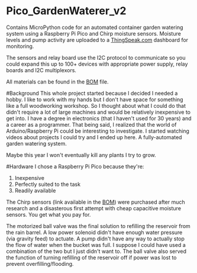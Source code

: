# Pico_GardenWaterer_v2
Contains MicroPython code for an automated container garden watering system using a Raspberry Pi Pico and Chirp moisture sensors.  Moisture levels and pump activity are uploaded to a [ThingSpeak.com](http://www.thingspeak.com) dashboard for monitoring.

The sensors and relay board use the I2C protocol to communicate so you could expand this up to 100+ devices with appropriate power supply, relay boards and I2C multiplexors.

All materials can be found in the [BOM](https://github.com/TazwellJ/Pico_GardenWaterer_v2/blob/main/BOM.txt) file.

#Background
This whole project started because I decided I needed a hobby.  I like to work with my hands but I don't have space for something like a full woodworking workshop.  So I thought about what I could do that didn't require a lot of large machines and would be relatively inexpensive to get into.  I have a degree in electronics (that I haven't used for 30 years) and a career as a programmer.  That being said, I realized that the world of Arduino/Raspberry Pi could be interesting to investigate.  I started watching videos about projects I could try and I ended up here.  A fully-automated garden watering system.  

Maybe this year I won't eventually kill any plants I try to grow.

#Hardware
I chose a Raspberry Pi Pico because they're:
  1. Inexpensive
  2. Perfectly suited to the task
  3. Readily available

The Chirp sensors (link available in the [BOM](https://github.com/TazwellJ/Pico_GardenWaterer_v2/blob/main/BOM.txt)) were purchased after much research and a disasterous first attempt with cheap capacitive moisture sensors.  You get what you pay for.

The motorized ball valve was the final solution to refilling the reservoir from the rain barrel.  A low power solenoid didn't have enough water pressure (via gravity feed) to actuate.  A pump didn't have any way to actually stop the flow of water when the bucket was full.  I suppose I could have used a combination of the two but I just didn't want to.  The ball valve also served the function of turning refilling of the reservoir off if power was lost to prevent overfilling/flooding.
